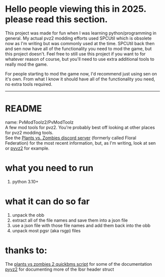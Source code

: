 # Hello people viewing this in 2025. please read this section.    

This project was made for fun when I was learning python/programming in general. My actual pvz2 modding efforts used SPCUtil which is obsolete now as I'm writing but was commonly used at the time. SPCUtil back then and sen now have all of the functionality you need to mod the game, but this project doesn't. Feel free to still use this project if you want to for whatever reason of course, but you'll need to use extra additional tools to really mod the game.  
  
For people starting to mod the game now, I'd recommend just using sen on it's own. From what I know it should have all of the functionality you need, no extra tools required.

---

# README
name: PvModToolz2/PvModToolz  
A few mod tools for pvz2.
You're probably best off looking at other places for pvz2 modding tools.  
See the [Plants vs. Zombies discord server](https://discord.gg/FBasnrE) (formerly called Floral Federation) for the most recent information, but, as I'm writing, look at sen or [pyvz2](https://github.com/Nineteendo/PVZ2tools/) for example.  
# what you need to run
1. python 3.10+ 
# what it can do so far  
1. unpack the obb  
2. extract all of the file names and save them into a json file
3. use a json file with those file names and add them back into the obb  
4. unpack most pgsr (aka rsgp) files
# thanks to:
The [plants vs zombies 2 quickbms script](http://aluigi.altervista.org/bms/1bsr_pgsr.bms) for some of the documentation  
[pyvz2](https://github.com/Nineteendo/PVZ2tools/tree/master/OBBEdit) for documenting more of the lbsr header struct
